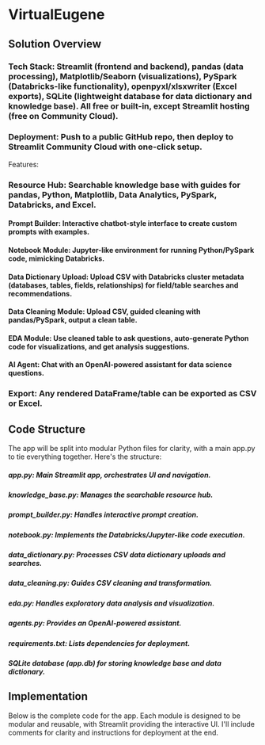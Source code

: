 # VirtualEugene

## Solution Overview

### Tech Stack: Streamlit (frontend and backend), pandas (data processing), Matplotlib/Seaborn (visualizations), PySpark (Databricks-like functionality), openpyxl/xlsxwriter (Excel exports), SQLite (lightweight database for data dictionary and knowledge base). All free or built-in, except Streamlit hosting (free on Community Cloud).
### Deployment: Push to a public GitHub repo, then deploy to Streamlit Community Cloud with one-click setup.
Features:

### Resource Hub: Searchable knowledge base with guides for pandas, Python, Matplotlib, Data Analytics, PySpark, Databricks, and Excel.
#### Prompt Builder: Interactive chatbot-style interface to create custom prompts with examples.
#### Notebook Module: Jupyter-like environment for running Python/PySpark code, mimicking Databricks.
#### Data Dictionary Upload: Upload CSV with Databricks cluster metadata (databases, tables, fields, relationships) for field/table searches and recommendations.
#### Data Cleaning Module: Upload CSV, guided cleaning with pandas/PySpark, output a clean table.
#### EDA Module: Use cleaned table to ask questions, auto-generate Python code for visualizations, and get analysis suggestions.
#### AI Agent: Chat with an OpenAI-powered assistant for data science questions.
### Export: Any rendered DataFrame/table can be exported as CSV or Excel.



## Code Structure
The app will be split into modular Python files for clarity, with a main app.py to tie everything together. Here's the structure:

##### app.py: Main Streamlit app, orchestrates UI and navigation.
##### knowledge_base.py: Manages the searchable resource hub.
##### prompt_builder.py: Handles interactive prompt creation.
##### notebook.py: Implements the Databricks/Jupyter-like code execution.
##### data_dictionary.py: Processes CSV data dictionary uploads and searches.
##### data_cleaning.py: Guides CSV cleaning and transformation.
##### eda.py: Handles exploratory data analysis and visualization.
##### agents.py: Provides an OpenAI-powered assistant.
##### requirements.txt: Lists dependencies for deployment.
##### SQLite database (app.db) for storing knowledge base and data dictionary.

## Implementation
Below is the complete code for the app. Each module is designed to be modular and reusable, with Streamlit providing the interactive UI. I'll include comments for clarity and instructions for deployment at the end.

